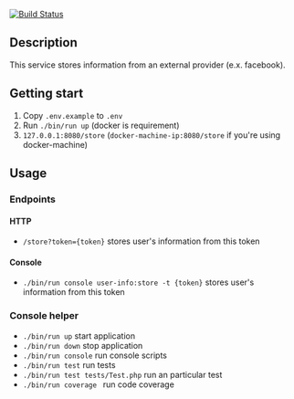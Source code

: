 [![Build Status](https://travis-ci.org/fr05t1k/slim-example.svg?branch=master)](https://travis-ci.org/fr05t1k/slim-example)

## Description
This service stores information from an external provider (e.x. facebook).

## Getting start

1. Copy `.env.example` to `.env`
1. Run `./bin/run up` (docker is requirement)
1. `127.0.0.1:8080/store` (`docker-machine-ip:8080/store` if you're using docker-machine)

## Usage

### Endpoints

#### HTTP
* `/store?token={token}` stores user's information from this token

#### Console
* `./bin/run console user-info:store -t {token}` stores user's information from this token

### Console helper
* `./bin/run up` start application
* `./bin/run down` stop application
* `./bin/run console` run console scripts
* `./bin/run test` run tests
* `./bin/run test tests/Test.php` run an particular test
* `./bin/run coverage ` run code coverage
